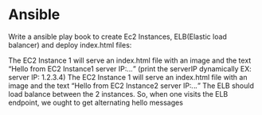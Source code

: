 # Ansible


 

 

Write a ansible play book to create Ec2 Instances,  ELB(Elastic load balancer) and deploy index.html files:

 

The EC2 Instance 1 will serve an index.html file with an image and the text “Hello from EC2 Instance1  server IP:_._._._”   (print the serverIP dynamically EX: server IP: 1.2.3.4)
The EC2 Instance 1 will serve an index.html file with an image and the text “Hello from EC2 Instance2  server IP:_._._._”
The ELB should load balance between the 2 instances. So, when one visits the ELB endpoint, we ought to get alternating hello messages
